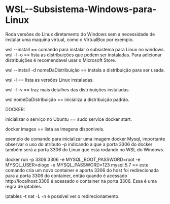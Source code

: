 # WSL--Subsistema-Windows-para-Linux

Roda versões do Linux diretamento do Windows sem a necessidade de instalar uma maquina virtual, como o VirtualBox por exemplo.

wsl --install == comando para instalar o subsistema para Linux no windows.
wsl -l -o == lista as distribuições que podem ser instaladas. Para adicionar distribuições é recomendavel usar o Microsoft Store.

wsl --install -d nomeDaDistribuição == instala a distribuição para ser usada.

wsl -l == lista as versões Linux instaladas.

wsl -l -v == traz mais detalhes das distribuições instaladas.

wsl nomeDaDistribuição == inicializa a distribuição padrão.

DOCKER:

inicializar o serviço no Ubuntu == sudo service docker start.

docker images == lista as imagens disponiveis.

exemplo de comando para inicializar uma imagem docker Mysql, importante observar o uso do atributo -p indicando a que a porta 3306 do
docker também será a porta 3306 do Linux que esta rodando no WSL do Windows.

 docker run -p 3306:3306 -e MYSQL_ROOT_PASSWORD=root -e MYSQL_USER=diogo -e MYSQL_PASSWORD=123 mysql:5.7 == este comando cria um novo container e aporta 3306 do host foi redirecionada para a porta 3306 do container, então quando é acessado http://localhost:3306 é acessado o container na porta 3306. Essa é uma regra de iptables.
 
 iptables -t nat -L -n é possível ver o redirecionamento.
